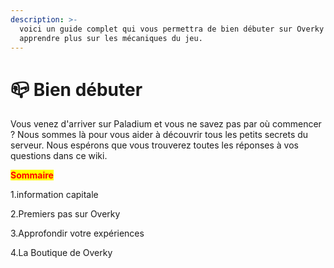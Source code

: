 ```yaml
---
description: >-
  voici un guide complet qui vous permettra de bien débuter sur Overky ou d’en
  apprendre plus sur les mécaniques du jeu.
---
```


# 📪 Bien débuter

Vous venez d'arriver sur Paladium et vous ne savez pas par où commencer ? Nous sommes là pour vous aider à découvrir tous les petits secrets du serveur. Nous espérons que vous trouverez toutes les réponses à vos questions dans ce wiki.

<mark style="color:red;">**Sommaire**</mark>

1.information capitale

2.Premiers pas sur Overky

3.Approfondir votre expériences&#x20;

4.La Boutique de Overky
